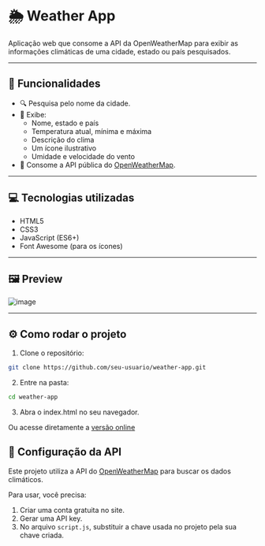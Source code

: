 # 🌦️ Weather App

Aplicação web que consome a API da OpenWeatherMap para exibir as informações climáticas de uma cidade, estado ou país pesquisados.

---

## 🚀 Funcionalidades

- 🔍 Pesquisa pelo nome da cidade.
- 📍 Exibe:
  - Nome, estado e país
  - Temperatura atual, mínima e máxima
  - Descrição do clima
  - Um ícone ilustrativo
  - Umidade e velocidade do vento
- 📡 Consome a API pública do [OpenWeatherMap](https://openweathermap.org/).

---

## 💻 Tecnologias utilizadas

- HTML5
- CSS3
- JavaScript (ES6+)
- Font Awesome (para os ícones)

---

## 🖼️ Preview

![image](https://github.com/user-attachments/assets/c1da1ee5-029d-4a01-b2c8-d2d5c8cc8ae2)


---

## ⚙️ Como rodar o projeto

1. Clone o repositório:
```bash
git clone https://github.com/seu-usuario/weather-app.git
```
2. Entre na pasta:
```bash
cd weather-app
```
3. Abra o index.html no seu navegador.

Ou acesse diretamente a [versão online](https://Filipuci.github.io/weather-forecast)
   

## 🔑 Configuração da API

Este projeto utiliza a API do [OpenWeatherMap](https://openweathermap.org/) para buscar os dados climáticos.

Para usar, você precisa:

1. Criar uma conta gratuita no site.
2. Gerar uma API key.
3. No arquivo `script.js`, substituir a chave usada no projeto pela sua chave criada.




